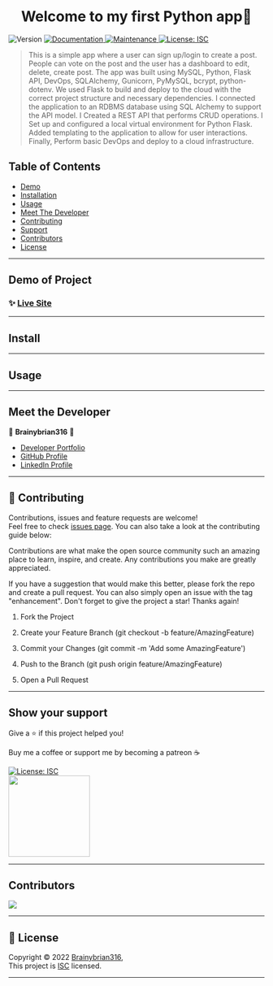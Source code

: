<h1 align="center">Welcome to my first Python app👋</h1>
<p>
  <img alt="Version" src="https://img.shields.io/badge/version-1.0.0-blue.svg?cacheSeconds=2592000" />
  <a href="https://github.com/Brainybrian316/
tech-news-java-api#readme" target="_blank">
    <img alt="Documentation" src="https://img.shields.io/badge/documentation-yes-brightgreen.svg" />
  </a>
  <a href="https://github.com/Brainybrian316/
tech-news-java-api/graphs/commit-activity" target="_blank">
    <img alt="Maintenance" src="https://img.shields.io/badge/Maintained%3F-yes-green.svg" />
  </a>
  <a href="https://opensource.org/licenses/MIT" target="_blank">
    <img alt="License: ISC" src="https://img.shields.io/badge/License-ISC-GREEN.svg" />
  </a>
</p>

> This is a simple app where a user can sign up/login to create a post. People can vote on the post and the user has a dashboard to edit, delete, create post.
> The app was built using MySQL, Python, Flask API, DevOps, SQLAlchemy, Gunicorn, PyMySQL, bcrypt, python-dotenv. We used Flask to build and deploy to the cloud with the correct project structure and necessary dependencies. I connected the application to an RDBMS database using SQL Alchemy to support the API model. I Created a REST API that performs CRUD operations. I Set up and configured a local virtual environment for Python Flask. Added templating to the application to allow for user interactions. Finally, Perform basic DevOps and deploy to a cloud infrastructure.

## Table of Contents

- [Demo](#demo-of-project)
- [Installation](#install)
- [Usage](#usage)
- [Meet The Developer](#meet-the-developer)
- [Contributing](#-contributing)
- [Support](#show-your-support)
- [Contributors](#contributors)
- [License](#-license)

---

## Demo of Project

### ✨ [Live Site](https://cc-java-api-brian.herokuapp.com/)

---

## Install

---

## Usage

---

## Meet the Developer

👤 **Brainybrian316** 🚀

- [Developer Portfolio](https://brainybrian316.com/)
- [GitHub Profile](https://github.com/Brainybrian316)
- [LinkedIn Profile](https://linkedin.com/in/brainybrian316)

---

## 🤝 Contributing

Contributions, issues and feature requests are welcome!<br />Feel free to check [issues page](https://github.com/Brainybrian316/tech-news-java-api/issues). You can also take a look at the contributing guide below:
&nbsp;

Contributions are what make the open source community such an amazing place to learn, inspire, and create. Any contributions you make are greatly appreciated.

If you have a suggestion that would make this better, please fork the repo and create a pull request. You can also simply open an issue with the tag "enhancement". Don't forget to give the project a star! Thanks again!

1. Fork the Project

2. Create your Feature Branch (git checkout -b feature/AmazingFeature)

3. Commit your Changes (git commit -m 'Add some AmazingFeature')

4. Push to the Branch (git push origin feature/AmazingFeature)

5. Open a Pull Request

---

## Show your support

<p> Give a ⭐️ if this project helped you! </p>
<p> Buy me a coffee or support me by becoming a patreon ☕️ </p>

<a href="https://www.buymeacoffee.com/brainybrian316" target="_blank">
 <img alt="License: ISC" src="https://img.shields.io/badge/Buy%20Me%20a%20Coffee-ffdd00?style=for-the-badge&logo=buy-me-a-coffee&logoColor=black" />
</a>  
  <br>
<a href="https://www.patreon.com/brainybrian316">
 <img src="https://c5.patreon.com/external/logo/become_a_patron_button@2x.png" width="160">
</a>

---

## Contributors

<a href="https://github.com/Brainybrian316/tech-news-java-api/graphs/contributors">
  <img src="https://contrib.rocks/image?repo=Brainybrian316/tech-news-java-api" />
</a>

---

## 📝 License

Copyright © 2022 [Brainybrian316](https://opensource.org/licenses/MIT),
<br>
This project is [ISC](https://opensource.org/licenses/MIT) licensed.

---

